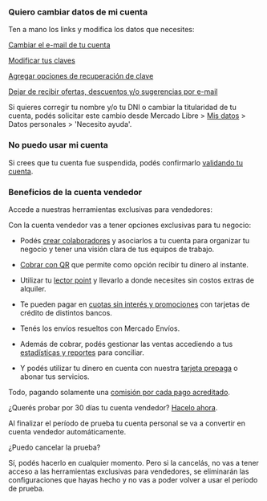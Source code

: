 ### Quiero cambiar datos de mi cuenta

Ten a mano los links y modifica los datos que necesites:

[Cambiar el e-mail de tu cuenta](https://www.mercadopago.com/mla/mydata?axn=myDataAdminEmails)

[Modificar tus claves](https://www.mercadopago.com/mla/account/security)

[Agregar opciones de recuperación de clave](https://www.mercadopago.com/mla/accountrecovery/collect/userInfo?redirUrl=https%3A%2F%2Fwww.mercadopago.com%2Fmla%2Fmydatapwd)

[Dejar de recibir ofertas, descuentos y/o sugerencias por e-mail](https://www.mercadopago.com/mla/account/mydata/emails)

Si quieres corregir tu nombre y/o tu DNI o cambiar la titularidad de tu cuenta, podés solicitar este cambio desde Mercado Libre > [Mis datos](https://myaccount.mercadolibre.com.ar/profile) > Datos personales > 'Necesito ayuda'.

### No puedo usar mi cuenta

Si crees que tu cuenta fue suspendida, podés confirmarlo [validando tu cuenta](https://www.mercadolibre.com.ar/ayuda/validateUser).

### Beneficios de la cuenta vendedor

Accede a nuestras herramientas exclusivas para vendedores:

Con la cuenta vendedor vas a tener opciones exclusivas para tu negocio:

- Podés [crear colaboradores](https://www.mercadopago.com.ar/ayuda/colaboradores_4026) y asociarlos a tu cuenta para organizar tu negocio y tener una visión clara de tus equipos de trabajo.

- [Cobrar con QR](https://www.mercadopago.com.ar/como-cobrar/codigo-qr) que permite como opción recibir tu dinero al instante.

- Utilizar tu [lector point](https://www.mercadopago.com.ar/lector-tarjetas-credito-point) y llevarlo a donde necesites sin costos extras de alquiler.

- Te pueden pagar en [cuotas sin interés y promociones](https://www.mercadopago.com.ar/promociones) con tarjetas de crédito de distintos bancos.

- Tenés los envíos resueltos con Mercado Envíos.

- Además de cobrar, podés gestionar las ventas accediendo a tus [estadísticas y reportes](https://www.mercadopago.com.ar/ayuda/herramienta-conciliacion_2116) para conciliar.

- Y podés utilizar tu dinero en cuenta con nuestra [tarjeta prepaga](https://www.mercadopago.com.ar/tarjeta-prepaga) o abonar tus servicios.

Todo, pagando solamente una [comisión por cada pago acreditado](https://www.mercadopago.com.ar/ayuda/recibir-pagos-costos_220).

¿Querés probar por 30 días tu cuenta vendedor?  [Hacelo ahora](https://www.mercadopago.com.ar/summary/seller-account-promo).

Al finalizar el período de prueba tu cuenta personal se va a convertir en cuenta vendedor automáticamente.

¿Puedo cancelar la prueba?

Sí, podés hacerlo en cualquier momento. Pero si la cancelás, no vas a tener acceso a las herramientas exclusivas para vendedores, se eliminarán las configuraciones que hayas hecho y no vas a poder volver a usar el período de prueba.
